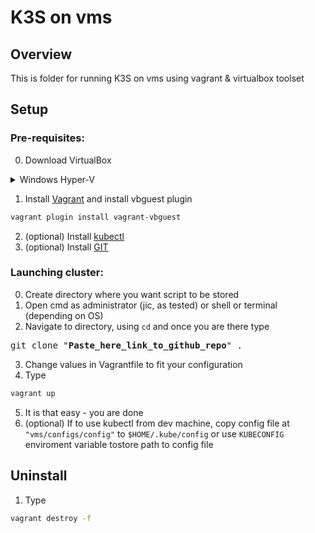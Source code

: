 # K3S on vms

## Overview

This is folder for running K3S on vms using vagrant & virtualbox toolset

## Setup

### Pre-requisites:

0. Download VirtualBox

<details>
<summary>Windows Hyper-V</summary>
<br>
1. To make VirtualBox vms function properly disable Hyper-V and enable windows VMs 
(in Apps & Features > Optional Features > More optional Features)
<br>
2. Disable core isolation
</details>

1. Install [Vagrant](https://www.vagrantup.com/downloads) and install vbguest plugin

```bash
vagrant plugin install vagrant-vbguest
```

2. (optional) Install [kubectl](https://kubernetes.io/docs/tasks/tools/)
3. (optional) Install [GIT](https://git-scm.com/downloads)

### Launching cluster:

0. Create directory where you want script to be stored
1. Open cmd as administrator (jic, as tested) or shell or terminal (depending on OS)
2. Navigate to directory, using `cd` and once you are there type

<pre>
git clone "<b>Paste_here_link_to_github_repo</b>" .
</pre>

3. Change values in Vagrantfile to fit your configuration
4. Type

```bash
vagrant up
```

5. It is that easy - you are done
6. (optional) If to use kubectl from dev machine, copy config file at `"vms/configs/config"` to `$HOME/.kube/config` 
or use `KUBECONFIG` enviroment variable tostore path to config file

## Uninstall

1. Type

```bash
vagrant destroy -f
```
